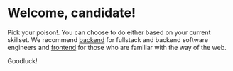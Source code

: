 # Welcome, candidate!

Pick your poison!. You can choose to do either based on your current skillset. We recommend [backend](/backend) for fullstack and backend software engineers and [frontend](/frontend) for those who are familiar with the way of the web.

Goodluck!